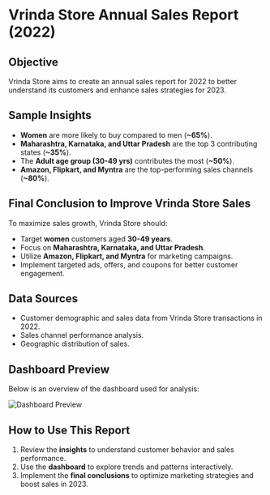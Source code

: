 # Vrinda Store Annual Sales Report (2022)

## Objective
Vrinda Store aims to create an annual sales report for 2022 to better understand its customers and enhance sales strategies for 2023.

## Sample Insights
- **Women** are more likely to buy compared to men (**~65%**).
- **Maharashtra, Karnataka, and Uttar Pradesh** are the top 3 contributing states (**~35%**).
- The **Adult age group (30-49 yrs)** contributes the most (**~50%**).
- **Amazon, Flipkart, and Myntra** are the top-performing sales channels (**~80%**).

## Final Conclusion to Improve Vrinda Store Sales
To maximize sales growth, Vrinda Store should:
- Target **women** customers aged **30-49 years**.
- Focus on **Maharashtra, Karnataka, and Uttar Pradesh**.
- Utilize **Amazon, Flipkart, and Myntra** for marketing campaigns.
- Implement targeted ads, offers, and coupons for better customer engagement.

## Data Sources
- Customer demographic and sales data from Vrinda Store transactions in 2022.
- Sales channel performance analysis.
- Geographic distribution of sales.

## Dashboard Preview
Below is an overview of the dashboard used for analysis:

![Dashboard Preview](![image](https://github.com/user-attachments/assets/8e415743-1714-462d-925c-e7f3c1665462)
)  

## How to Use This Report
1. Review the **insights** to understand customer behavior and sales performance.
2. Use the **dashboard** to explore trends and patterns interactively.
3. Implement the **final conclusions** to optimize marketing strategies and boost sales in 2023.
